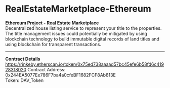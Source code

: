 # RealEstateMarketplace-Ethereum
**Ethereum Project - Real Estate Marketplace**  
Decentralized house listing service to represent your title to the properties.
The title management issues could potentially be mitigated by using blockchain technology to build immutable digital records of land titles and using blockchain for transparent transactions.

****
**Contract Details**    
https://rinkeby.etherscan.io/token/0x75ed738aaaad57bc45efe6b58fd6c41928318020
Contract Address: 0x244EA5077Ee786F7ba4a0cfeBF1682FCF8Ab813E  
Token: DAV_Token
